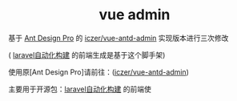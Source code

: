 <h1 align="center">vue admin</h1>

基于 [Ant Design Pro](https://github.com/ant-design/ant-design-pro) 的 [iczer/vue-antd-admin](https://gitee.com/iczer/vue-antd-admin) 实现版本进行三次修改

( [laravel自动化构建](https://gitee.com/georgie233/laravel-autocreate-api) 的前端生成是基于这个脚手架)

 使用原[Ant Design Pro]请前往：([iczer/vue-antd-admin](https://gitee.com/iczer/vue-antd-admin))


主要用于开源包：[laravel自动化构建](https://gitee.com/georgie233/laravel-autocreate-api) 的前端使


